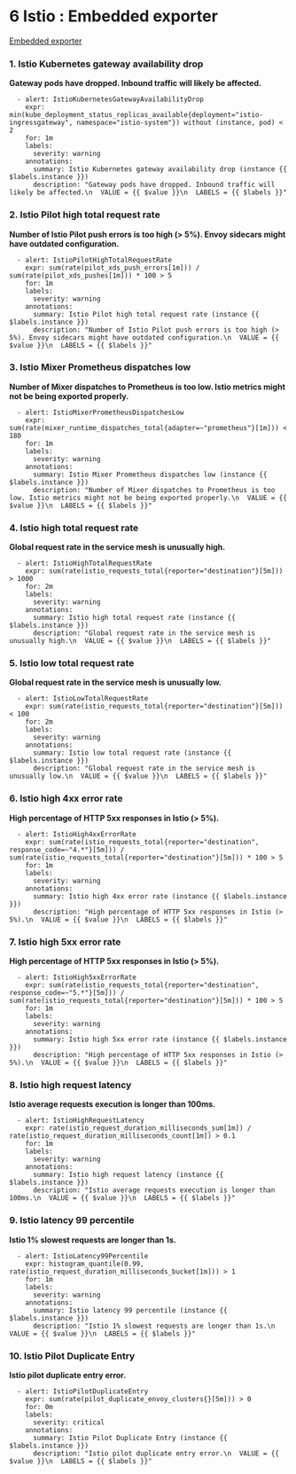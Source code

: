 # 6 Istio : Embedded exporter

[Embedded exporter](https://istio.io/latest/docs/tasks/observability/metrics/querying-metrics/) 

### **1. Istio Kubernetes gateway availability drop**

**Gateway pods have dropped. Inbound traffic will likely be affected.**

```
  - alert: IstioKubernetesGatewayAvailabilityDrop
    expr: min(kube_deployment_status_replicas_available{deployment="istio-ingressgateway", namespace="istio-system"}) without (instance, pod) < 2
    for: 1m
    labels:
      severity: warning
    annotations:
      summary: Istio Kubernetes gateway availability drop (instance {{ $labels.instance }})
      description: "Gateway pods have dropped. Inbound traffic will likely be affected.\n  VALUE = {{ $value }}\n  LABELS = {{ $labels }}"
```

### **2. Istio Pilot high total request rate**

**Number of Istio Pilot push errors is too high (> 5%). Envoy sidecars might have outdated configuration.**

```
  - alert: IstioPilotHighTotalRequestRate
    expr: sum(rate(pilot_xds_push_errors[1m])) / sum(rate(pilot_xds_pushes[1m])) * 100 > 5
    for: 1m
    labels:
      severity: warning
    annotations:
      summary: Istio Pilot high total request rate (instance {{ $labels.instance }})
      description: "Number of Istio Pilot push errors is too high (> 5%). Envoy sidecars might have outdated configuration.\n  VALUE = {{ $value }}\n  LABELS = {{ $labels }}"
```


### **3. Istio Mixer Prometheus dispatches low**

**Number of Mixer dispatches to Prometheus is too low. Istio metrics might not be being exported properly.**

```
  - alert: IstioMixerPrometheusDispatchesLow
    expr: sum(rate(mixer_runtime_dispatches_total{adapter=~"prometheus"}[1m])) < 180
    for: 1m
    labels:
      severity: warning
    annotations:
      summary: Istio Mixer Prometheus dispatches low (instance {{ $labels.instance }})
      description: "Number of Mixer dispatches to Prometheus is too low. Istio metrics might not be being exported properly.\n  VALUE = {{ $value }}\n  LABELS = {{ $labels }}"
```

### **4. Istio high total request rate**

**Global request rate in the service mesh is unusually high.**

```
  - alert: IstioHighTotalRequestRate
    expr: sum(rate(istio_requests_total{reporter="destination"}[5m])) > 1000
    for: 2m
    labels:
      severity: warning
    annotations:
      summary: Istio high total request rate (instance {{ $labels.instance }})
      description: "Global request rate in the service mesh is unusually high.\n  VALUE = {{ $value }}\n  LABELS = {{ $labels }}"
```

### **5. Istio low total request rate**

**Global request rate in the service mesh is unusually low.**

```
  - alert: IstioLowTotalRequestRate
    expr: sum(rate(istio_requests_total{reporter="destination"}[5m])) < 100
    for: 2m
    labels:
      severity: warning
    annotations:
      summary: Istio low total request rate (instance {{ $labels.instance }})
      description: "Global request rate in the service mesh is unusually low.\n  VALUE = {{ $value }}\n  LABELS = {{ $labels }}"
```

### **6. Istio high 4xx error rate**

**High percentage of HTTP 5xx responses in Istio (> 5%).**

```
  - alert: IstioHigh4xxErrorRate
    expr: sum(rate(istio_requests_total{reporter="destination", response_code=~"4.*"}[5m])) / sum(rate(istio_requests_total{reporter="destination"}[5m])) * 100 > 5
    for: 1m
    labels:
      severity: warning
    annotations:
      summary: Istio high 4xx error rate (instance {{ $labels.instance }})
      description: "High percentage of HTTP 5xx responses in Istio (> 5%).\n  VALUE = {{ $value }}\n  LABELS = {{ $labels }}"
```

### **7. **Istio high 5xx error rate****

**High percentage of HTTP 5xx responses in Istio (> 5%).**


```
  - alert: IstioHigh5xxErrorRate
    expr: sum(rate(istio_requests_total{reporter="destination", response_code=~"5.*"}[5m])) / sum(rate(istio_requests_total{reporter="destination"}[5m])) * 100 > 5
    for: 1m
    labels:
      severity: warning
    annotations:
      summary: Istio high 5xx error rate (instance {{ $labels.instance }})
      description: "High percentage of HTTP 5xx responses in Istio (> 5%).\n  VALUE = {{ $value }}\n  LABELS = {{ $labels }}"
```

### **8. Istio high request latency**

**Istio average requests execution is longer than 100ms.**

```
  - alert: IstioHighRequestLatency
    expr: rate(istio_request_duration_milliseconds_sum[1m]) / rate(istio_request_duration_milliseconds_count[1m]) > 0.1
    for: 1m
    labels:
      severity: warning
    annotations:
      summary: Istio high request latency (instance {{ $labels.instance }})
      description: "Istio average requests execution is longer than 100ms.\n  VALUE = {{ $value }}\n  LABELS = {{ $labels }}"
```

### **9. Istio latency 99 percentile**

**Istio 1% slowest requests are longer than 1s.**

```
  - alert: IstioLatency99Percentile
    expr: histogram_quantile(0.99, rate(istio_request_duration_milliseconds_bucket[1m])) > 1
    for: 1m
    labels:
      severity: warning
    annotations:
      summary: Istio latency 99 percentile (instance {{ $labels.instance }})
      description: "Istio 1% slowest requests are longer than 1s.\n  VALUE = {{ $value }}\n  LABELS = {{ $labels }}"
```

### **10. Istio Pilot Duplicate Entry**

**Istio pilot duplicate entry error.**

```
  - alert: IstioPilotDuplicateEntry
    expr: sum(rate(pilot_duplicate_envoy_clusters{}[5m])) > 0
    for: 0m
    labels:
      severity: critical
    annotations:
      summary: Istio Pilot Duplicate Entry (instance {{ $labels.instance }})
      description: "Istio pilot duplicate entry error.\n  VALUE = {{ $value }}\n  LABELS = {{ $labels }}"
```
